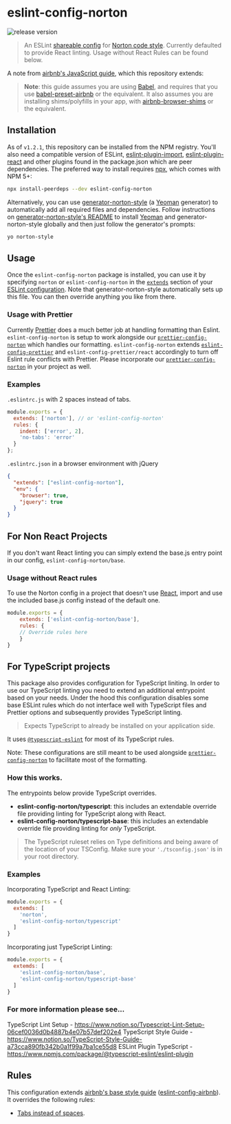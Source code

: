 # eslint-config-norton
![release version](https://img.shields.io/github/v/release/wwnorton/style "Release Version")

> An ESLint [shareable config](http://eslint.org/docs/developer-guide/shareable-configs.html) for [Norton code style](https://github.com/wwnorton/style).
> Currently defaulted to provide React linting. Usage without React Rules can be found below.

A note from [airbnb's JavaScript guide](https://github.com/airbnb/javascript), which this repository extends:

> **Note**: this guide assumes you are using [Babel](https://babeljs.io), and requires that you use [babel-preset-airbnb](https://npmjs.com/babel-preset-airbnb) or the equivalent. It also assumes you are installing shims/polyfills in your app, with [airbnb-browser-shims](https://npmjs.com/airbnb-browser-shims) or the equivalent.

## Installation

As of `v1.2.1`, this repository can be installed from the NPM registry. You'll also need a compatible version of ESLint, [eslint-plugin-import](https://github.com/benmosher/eslint-plugin-import), [eslint-plugin-react](https://github.com/yannickcr/eslint-plugin-react) and other plugins found in the package.json which are peer dependencies. The preferred way to install requires [npx](https://github.com/zkat/npx), which comes with NPM 5+:

```sh
npx install-peerdeps --dev eslint-config-norton
```

Alternatively, you can use [generator-norton-style](https://gitlab.com/wwnorton/style/generator-norton-style) (a [Yeoman](http://yeoman.io/) generator) to automatically add all required files and dependencies. Follow instructions on [generator-norton-style's README](https://gitlab.com/wwnorton/style/generator-norton-style/blob/master/README.md) to install [Yeoman](http://yeoman.io/) and generator-norton-style globally and then just follow the generator's prompts:

```sh
yo norton-style
```

## Usage

Once the `eslint-config-norton` package is installed, you can use it by specifying `norton` or `eslint-config-norton` in the [`extends`](http://eslint.org/docs/user-guide/configuring#extending-configuration-files) section of your [ESLint configuration](http://eslint.org/docs/user-guide/configuring). Note that generator-norton-style automatically sets up this file. You can then override anything you like from there.

### Usage with Prettier

Currently [Prettier](https://prettier.io/) does a much better job at handling formatting than Eslint. `eslint-config-norton` is setup to work alongside our [`prettier-config-norton`](https://github.com/wwnorton/style/tree/master/packages/prettier-config-norton) which handles our formatting. `eslint-config-norton` extends [`eslint-config-prettier`](https://github.com/prettier/eslint-config-prettier) and `eslint-config-prettier/react` accordingly to turn off Eslint rule conflicts with Prettier. Please incorporate our [`prettier-config-norton`](https://github.com/wwnorton/style/tree/master/packages/prettier-config-norton) in your project as well.

### Examples

`.eslintrc.js` with 2 spaces instead of tabs.

```js
module.exports = {
  extends: ['norton'], // or 'eslint-config-norton'
  rules: {
    indent: ['error', 2],
    'no-tabs': 'error'
  }
};
```

`.eslintrc.json` in a browser environment with jQuery

```json
{
  "extends": ["eslint-config-norton"],
  "env": {
    "browser": true,
    "jquery": true
  }
}
```

## For Non React Projects

If you don't want React linting you can simply extend the base.js entry point in our config, `eslint-config-norton/base`.

### Usage without React rules

To use the Norton config in a project that doesn't use [React](https://reactjs.org/), import and use the included base.js config instead of the default one.

```js
module.exports = {
	extends: ['eslint-config-norton/base'],
	rules: {
    // Override rules here
	}
}
```

## For TypeScript projects

This package also provides configuration for TypeScript liniting. In order to use our TypeScript linting you need to extend an additional entrypoint based on your needs. Under the hood this configuration disables some base ESLint rules which do not interface well with TypeScript files and Prettier options and subsequently provides TypeScript linting.

> Expects TypeScript to already be installed on your application side. 

It uses [`@typescript-eslint`](https://github.com/typescript-eslint/typescript-eslint/tree/master/packages/eslint-plugin) for most of its TypeScript rules.

Note: These configurations are still meant to be used alongside [`prettier-config-norton`](https://github.com/wwnorton/style/tree/master/packages/prettier-config-norton) to facilitate most of the formatting.

### How this works.

The entrypoints below provide TypeScript overrides. 

- **eslint-config-norton/typescript**: this includes an extendable override file providing linting for TypeScript along with React.
- **eslint-config-norton/typescript-base**: this includes an extendable override file providing linting for *only* TypeScript.

> The TypeScript ruleset relies on Type definitions and being aware of the location of your TSConfig. Make sure your `'./tsconfig.json'` is in your root directory.

### Examples

Incorporating TypeScript and React Linting:

```js
module.exports = {
  extemds: [
    'norton',
    'eslint-config-norton/typescript'
  ]
}
```

Incorporating just TypeScript Linting:

```js
module.exports = {
  extemds: [
    'eslint-config-norton/base',
    'eslint-config-norton/typescript-base'
  ]
}
```

### **For more information please see...**

TypeScript Lint Setup - https://www.notion.so/Typescript-Lint-Setup-06cef0036d0b4887b4e07b57def202e4
TypeScript Style Guide - https://www.notion.so/TypeScript-Style-Guide-a73cca890fb342b0a1f99a7ba1ce55d8
ESLint Plugin TypeScript - https://www.npmjs.com/package/@typescript-eslint/eslint-plugin


## Rules

This configuration extends [airbnb's base style guide](https://github.com/airbnb/javascript) ([eslint-config-airbnb](https://github.com/airbnb/javascript/tree/master/packages/eslint-config-airbnb)). It overrides the following rules:
- [Tabs instead of spaces](https://gitlab.com/wwnorton/style/guide/issues/1).

